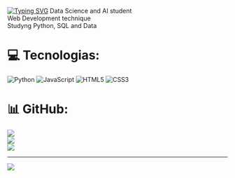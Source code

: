 [![Typing SVG](https://readme-typing-svg.herokuapp.com/?color=%5F87FF&size=30&center=true&vCenter=true&width=1000&lines=Hello!,+My+name+is+Angelita+Dias;Web+Development+student;+:%29)](https://git.io/typing-svg)
Data Science and AI student<br>Web Development technique<br>Studyng Python, SQL and Data


# 💻 Tecnologias:
![Python](https://img.shields.io/badge/python-3670A0?style=for-the-badge&logo=python&logoColor=ffdd54) ![JavaScript](https://img.shields.io/badge/javascript-%23323330.svg?style=for-the-badge&logo=javascript&logoColor=%23F7DF1E) ![HTML5](https://img.shields.io/badge/html5-%23E34F26.svg?style=for-the-badge&logo=html5&logoColor=white) ![CSS3](https://img.shields.io/badge/css3-%231572B6.svg?style=for-the-badge&logo=css3&logoColor=white) 
# 📊 GitHub:
![](https://github-readme-stats.vercel.app/api?username=angelitadias&theme=material-palenight&hide_border=false&include_all_commits=false&count_private=false)<br/>
![](https://github-readme-streak-stats.herokuapp.com/?user=angelitadias&theme=material-palenight&hide_border=false)<br/>
![](https://github-readme-stats.vercel.app/api/top-langs/?username=angelitadias&theme=material-palenight&hide_border=false&include_all_commits=false&count_private=false&layout=compact)

---
[![](https://visitcount.itsvg.in/api?id=angelitadias&icon=0&color=0)](https://visitcount.itsvg.in)






